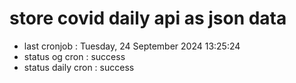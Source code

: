 # store covid daily api as json data

- last cronjob : Tuesday, 24 September 2024 13:25:24
- status og cron : success
- status daily cron : success
      
      